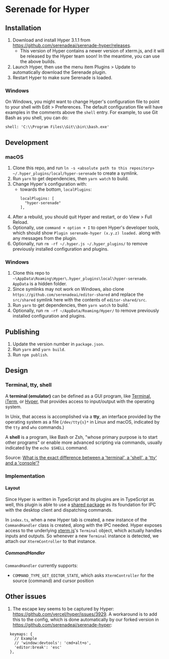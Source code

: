 # Serenade for Hyper

## Installation

1. Download and install Hyper 3.1.1 from https://github.com/serenadeai/serenade-hyper/releases.
    - This version of Hyper contains a newer version of xterm.js, and it will be released by the Hyper team soon! In the meantime, you can use the above builds.
1. Launch Hyper, then use the menu item Plugins > Update to automatically download the Serenade plugin.
1. Restart Hyper to make sure Serenade is loaded.

### Windows

On Windows, you might want to change Hyper's configuration file to point to your shell with Edit > Preferences. The default configuration file will have examples in the comments above the `shell` entry. For example, to use Git Bash as you shell, you can do:

    shell: 'C:\\Program Files\\Git\\bin\\bash.exe'

## Development

### macOS

1. Clone this repo, and run `ln -s <absolute path to this repository> ~/.hyper_plugins/local/hyper-serenade` to create a symlink.
1. Run `yarn` to get dependencies, then `yarn watch` to build.
1. Change Hyper's configuration with:
    - towards the bottom, `localPlugins`:
       ```
       localPlugins: [
         "hyper-serenade"
       ],
       ```
1. After a rebuild, you should quit Hyper and restart, or do View > Full Reload.
1. Optionally, use `command + option + I` to open Hyper's developer tools, which should show `Plugin serenade-hyper (x.y.z) loaded.` along with any messages from the plugin.
1. Optionally, run `rm -rf ~/.hyper.js ~/.hyper_plugins/` to remove previously installed configuration and plugins.

### Windows

1. Clone this repo to `~\AppData\Roaming\Hyper\.hyper_plugins\local\hyper-serenade`. `AppData` is a hidden folder.
1. Since symlinks may not work on Windows, also clone `https://github.com/serenadeai/editor-shared` and replace the `src/shared` symlink here with the contents of `editor-shared/src`.
1. Run `yarn` to get dependencies, then `yarn watch` to build.`
1. Optionally, run `rm -rf ~/AppData/Roaming/Hyper/` to remove previously installed configuration and plugins.

## Publishing

1. Update the version number in `package.json`.
1. Run `yarn` and `yarn build`.
1. Run `npm publish`.

## Design

### Terminal, tty, shell

A **terminal (emulator)** can be defined as a GUI program, like [Terminal](https://en.wikipedia.org/wiki/Terminal_(macOS)), [iTerm](https://iterm2.com/), or [Hyper](https://hyper.is/), that provides access to input/output with the operating system.

In Unix, that access is accomplished via a **tty**, an interface provided by the operating system as a file (`/dev/tty{s}*` in Linux and macOS, indicated by the `tty` and `who` commands.)

A **shell** is a program, like Bash or Zsh, "whose primary purpose is to start other programs" or enable more advanced scripting via commands, usually indicated by the `echo $SHELL` command.

Source: [What is the exact difference between a 'terminal', a 'shell', a 'tty' and a 'console'?](https://unix.stackexchange.com/questions/4126/what-is-the-exact-difference-between-a-terminal-a-shell-a-tty-and-a-con)

### Implementation

#### Layout

Since Hyper is written in TypeScript and its plugins are in TypeScript as well, this plugin is able to use a [shared package](https://github.com/serenadeai/editor-shared) as its foundation for IPC with the desktop client and dispatching commands.

In `index.ts`, when a new Hyper tab is created, a new instance of the `CommandHandler` class is created, along with the IPC needed. Hyper exposes access to the underlying [xterm.js](https://github.com/xtermjs/xterm.js)'s `Terminal` object, which actually handles inputs and outputs. So whenever a new `Terminal` instance is detected, we attach our `XtermController` to that instance.

##### CommandHandler

`CommandHandler` currently supports:
- `COMMAND_TYPE_GET_EDITOR_STATE`, which asks `XtermController` for the source (command) and cursor position

## Other issues

1. The escape key seems to be captured by Hyper: https://github.com/vercel/hyper/issues/3929. A workaround is to add this to the config, which is done automatically by our forked version in https://github.com/serenadeai/serenade-hyper:

```
  keymaps: {
    // Example
    // 'window:devtools': 'cmd+alt+o',
    'editor:break': 'esc'
  },
```
